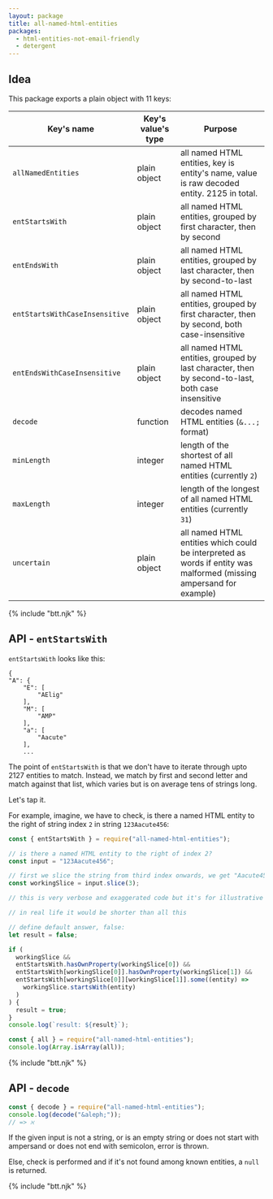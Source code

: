```yaml
---
layout: package
title: all-named-html-entities
packages:
  - html-entities-not-email-friendly
  - detergent
---
```


## Idea

This package exports a plain object with 11 keys:

| Key's name                     | Key's value's type | Purpose                                                                                                             |
| ------------------------------ | ------------------ | ------------------------------------------------------------------------------------------------------------------- |
| `allNamedEntities`             | plain object       | all named HTML entities, key is entity's name, value is raw decoded entity. 2125 in total.                          |
| `entStartsWith`                | plain object       | all named HTML entities, grouped by first character, then by second                                                 |
| `entEndsWith`                  | plain object       | all named HTML entities, grouped by last character, then by second-to-last                                          |
| `entStartsWithCaseInsensitive` | plain object       | all named HTML entities, grouped by first character, then by second, both case-insensitive                          |
| `entEndsWithCaseInsensitive`   | plain object       | all named HTML entities, grouped by last character, then by second-to-last, both case insensitive                   |
| `decode`                       | function           | decodes named HTML entities (`&...;` format)                                                                        |
| `minLength`                    | integer            | length of the shortest of all named HTML entities (currently `2`)                                                   |
| `maxLength`                    | integer            | length of the longest of all named HTML entities (currently `31`)                                                   |
| `uncertain`                    | plain object       | all named HTML entities which could be interpreted as words if entity was malformed (missing ampersand for example) |

{% include "btt.njk" %}

## API - `entStartsWith`

`entStartsWith` looks like this:

```
{
"A": {
    "E": [
        "AElig"
    ],
    "M": [
        "AMP"
    ],
    "a": [
        "Aacute"
    ],
    ...
```

The point of `entStartsWith` is that we don't have to iterate through upto 2127 entities to match. Instead, we match by first and second letter and match against that list, which varies but is on average tens of strings long.

Let's tap it.

For example, imagine, we have to check, is there a named HTML entity to the right of string index `2` in string `123Aacute456`:

```js
const { entStartsWith } = require("all-named-html-entities");

// is there a named HTML entity to the right of index 2?
const input = "123Aacute456";

// first we slice the string from third index onwards, we get "Aacute456"
const workingSlice = input.slice(3);

// this is very verbose and exaggerated code but it's for illustrative purposes

// in real life it would be shorter than all this

// define default answer, false:
let result = false;

if (
  workingSlice &&
  entStartsWith.hasOwnProperty(workingSlice[0]) &&
  entStartsWith[workingSlice[0]].hasOwnProperty(workingSlice[1]) &&
  entStartsWith[workingSlice[0]][workingSlice[1]].some((entity) =>
    workingSlice.startsWith(entity)
  )
) {
  result = true;
}
console.log(`result: ${result}`);
```

```js
const { all } = require("all-named-html-entities");
console.log(Array.isArray(all));
```

{% include "btt.njk" %}

## API - `decode`

```js
const { decode } = require("all-named-html-entities");
console.log(decode("&aleph;"));
// => ℵ
```

If the given input is not a string, or is an empty string or does not start with ampersand or does not end with semicolon, error is thrown.

Else, check is performed and if it's not found among known entities, a `null` is returned.

{% include "btt.njk" %}
